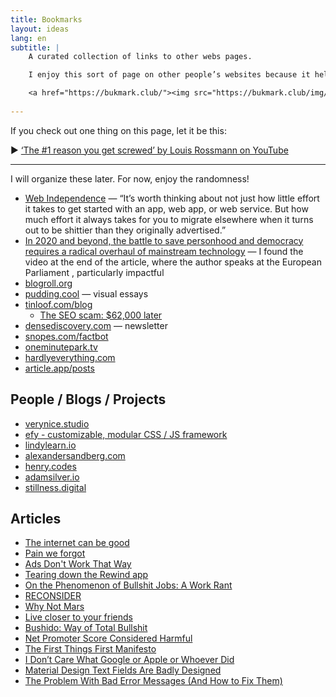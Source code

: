 ```yaml
---
title: Bookmarks
layout: ideas
lang: en
subtitle: | 
    A curated collection of links to other webs pages.

    I enjoy this sort of page on other people’s websites because it helps me discover more cool people, articles and projects. After reading [Why linking matters](https://thoughts.melonking.net/thoughts/every-site-needs-a-links-page-why-linking-matters), I couldn’t ignore the itch any longer.

    <a href="https://bukmark.club/"><img src="https://bukmark.club/img/button_url.png" alt="URL button"></a>
    
---
```


If you check out one thing on this page, let it be this: 

► [‘The #1 reason you get screwed’ by  Louis Rossmann on YouTube](https://www.youtube.com/watch?v=z7PypubG3e0)

---

I will organize these later. For now, enjoy the randomness!

- [Web Independence](https://lmnt.me/blog/web-independence.html) — “It’s worth thinking about not just how little effort it takes to get started with an app, web app, or web service. But how much effort it always takes for you to migrate elsewhere when it turns out to be shittier than they originally advertised.”
- [In 2020 and beyond, the battle to save personhood and democracy requires a radical overhaul of mainstream technology](https://ar.al/2020/01/01/in-2020-and-beyond-the-battle-to-save-personhood-and-democracy-requires-a-radical-overhaul-of-mainstream-technology/) — I found the video at the end of the article, where the author speaks at the European Parliament , particularly impactful
- [blogroll.org](https://blogroll.org/)
- [pudding.cool](https://pudding.cool/) — visual essays
- [tinloof.com/blog](https://tinloof.com/blog)
    - [The SEO scam: $62,000 later](https://tinloof.com/blog/the-seo-scam-62000-dollars-later)
- [densediscovery.com](https://www.densediscovery.com/) — newsletter
- [snopes.com/factbot](https://www.snopes.com/factbot/)
- [oneminutepark.tv](https://oneminutepark.tv/)
- [hardlyeverything.com](https://www.hardlyeverything.com/)
- [article.app/posts](https://article.app/posts)


## People / Blogs / Projects
- [verynice.studio](https://www.verynice.studio/)
- [efy - customizable, modular CSS / JS framework](https://github.com/dragos-efy/efy)
- [lindylearn.io](https://lindylearn.io/)
- [alexandersandberg.com](https://alexandersandberg.com/)
- [henry.codes](https://henry.codes/)
- [adamsilver.io](https://adamsilver.io/)
- [stillness.digital](https://stillness.digital/)

## Articles
- [The internet can be good](https://www.todepond.com/sky/the-internet-can-be-good/)
- [Pain we forgot](https://www.scattered-thoughts.net/writing/pain-we-forgot/)
- [Ads Don't Work That Way](https://meltingasphalt.com/ads-dont-work-that-way/)
- [Tearing down the Rewind app](https://kevinchen.co/blog/rewind-ai-app-teardown/)
- [On the Phenomenon of Bullshit Jobs: A Work Rant](https://strikemag.org/bullshit-jobs/)
- [RECONSIDER](https://signalvnoise.com/posts/3972-reconsider)
- [Why Not Mars](https://idlewords.com/2023/1/why_not_mars.htm)
- [Live closer to your friends](https://www.theatlantic.com/family/archive/2023/03/neighbors-friendship-happiness/673352/)
- [Bushido: Way of Total Bullshit](https://www.tofugu.com/japan/bushido/)
- [Net Promoter Score Considered Harmful](https://articles.centercentre.com/net-promoter-score-considered-harmful-and-what-ux-professionals-can-do-about-it/)
- [The First Things First Manifesto](http://www.designishistory.com/1960/first-things-first/)
- [I Don’t Care What Google or Apple or Whoever Did](https://adrianroselli.com/2020/03/i-dont-care-what-google-or-apple-or-whomever-did.html)
- [Material Design Text Fields Are Badly Designed](https://www.smashingmagazine.com/2021/02/material-design-text-fields/)
- [The Problem With Bad Error Messages (And How to Fix Them)](https://uxplanet.org/the-problem-with-bad-error-messages-and-how-to-fix-them-d6f78acc7ed9)

